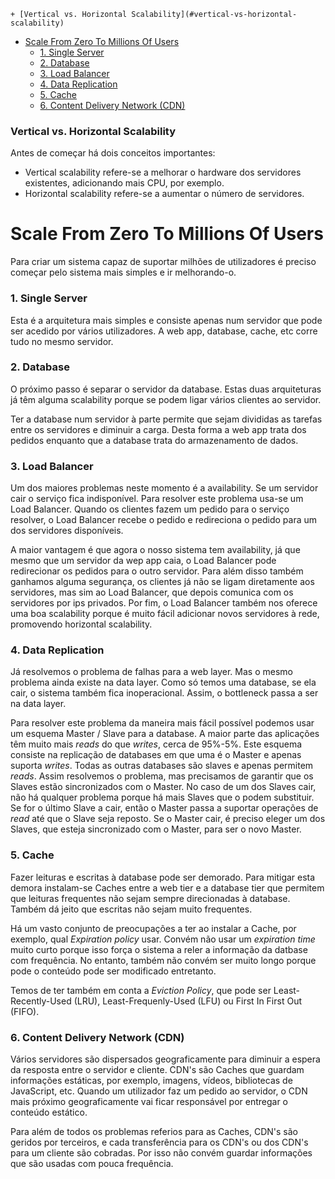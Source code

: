 

<!-- toc -->

    + [Vertical vs. Horizontal Scalability](#vertical-vs-horizontal-scalability)
- [Scale From Zero To Millions Of Users](#scale-from-zero-to-millions-of-users)
    + [1. Single Server](#1-single-server)
    + [2. Database](#2-database)
    + [3. Load Balancer](#3-load-balancer)
    + [4. Data Replication](#4-data-replication)
    + [5. Cache](#5-cache)
    + [6. Content Delivery Network (CDN)](#6-content-delivery-network-cdn)

<!-- tocstop -->

### Vertical vs. Horizontal Scalability

Antes de começar há dois conceitos importantes:

- Vertical scalability refere-se a melhorar o hardware dos servidores existentes, adicionando mais CPU, por exemplo.
- Horizontal scalability refere-se a aumentar o número de servidores.

# Scale From Zero To Millions Of Users

Para criar um sistema capaz de suportar milhões de utilizadores é preciso começar pelo sistema mais simples e ir melhorando-o.

### 1. Single Server

Esta é a arquitetura mais simples e consiste apenas num servidor que pode ser acedido por vários utilizadores. A web app, database, cache, etc corre tudo no mesmo servidor.

### 2. Database

O próximo passo é separar o servidor da database. Estas duas arquiteturas já têm alguma scalability porque se podem ligar vários clientes ao servidor.

Ter a database num servidor à parte permite que sejam divididas as tarefas entre os servidores e diminuir a carga. Desta forma a web app trata dos pedidos enquanto que a database trata do armazenamento de dados.

### 3. Load Balancer

Um dos maiores problemas neste momento é a availability. Se um servidor cair o serviço fica indisponível. Para resolver este problema usa-se um Load Balancer. Quando os clientes fazem um pedido para o serviço resolver, o Load Balancer recebe o pedido e redireciona o pedido para um dos servidores disponíveis.

A maior vantagem é que agora o nosso sistema tem availability, já que mesmo que um servidor da wep app caia, o Load Balancer pode redirecionar os pedidos para o outro servidor. Para além disso também ganhamos alguma segurança, os clientes já não se ligam diretamente aos servidores, mas sim ao Load Balancer, que depois comunica com os servidores por ips privados. Por fim, o Load Balancer também nos oferece uma boa scalability porque é muito fácil adicionar novos servidores à rede, promovendo horizontal scalability.

### 4. Data Replication

Já resolvemos o problema de falhas para a web layer. Mas o mesmo problema ainda existe na data layer. Como só temos uma database, se ela cair, o sistema também fica inoperacional. Assim, o bottleneck passa a ser na data layer.

Para resolver este problema da maneira mais fácil possível podemos usar um esquema Master / Slave para a database. A maior parte das aplicações têm muito mais _reads_ do que _writes_, cerca de 95%-5%. Este esquema consiste na replicação de databases em que uma é o Master e apenas suporta _writes_. Todas as outras databases são slaves e apenas permitem _reads_. Assim resolvemos o problema, mas precisamos de garantir que os Slaves estão sincronizados com o Master. No caso de um dos Slaves cair, não há qualquer problema porque há mais Slaves que o podem substituir. Se for o último Slave a cair, então o Master passa a suportar operações de _read_ até que o Slave seja reposto. Se o Master cair, é preciso eleger um dos Slaves, que esteja sincronizado com o Master, para ser o novo Master.

### 5. Cache

Fazer leituras e escritas à database pode ser demorado. Para mitigar esta demora instalam-se Caches entre a web tier e a database tier que permitem que leituras frequentes não sejam sempre direcionadas à database. Também dá jeito que escritas não sejam muito frequentes.

Há um vasto conjunto de preocupações a ter ao instalar a Cache, por exemplo, qual _Expiration policy_ usar. Convém não usar um _expiration time_ muito curto porque isso força o sistema a reler a informação da datbase com frequência. No entanto, também não convém ser muito longo porque pode o conteúdo pode ser modificado entretanto.

Temos de ter também em conta a _Eviction Policy_, que pode ser Least-Recently-Used (LRU), Least-Frequenly-Used (LFU) ou First In First Out (FIFO).

### 6. Content Delivery Network (CDN)

Vários servidores são dispersados geograficamente para diminuir a espera da resposta entre o servidor e cliente. CDN's são Caches que guardam informações estáticas, por exemplo, imagens, vídeos, bibliotecas de JavaScript, etc. Quando um utilizador faz um pedido ao servidor, o CDN mais próximo geograficamente vai ficar responsável por entregar o conteúdo estático.

Para além de todos os problemas referios para as Caches, CDN's são geridos por terceiros, e cada transferência para os CDN's ou dos CDN's para um cliente são cobradas. Por isso não convém guardar informações que são usadas com pouca frequência.
